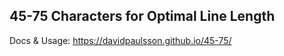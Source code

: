 ## 45-75 Characters for Optimal Line Length

Docs & Usage: <https://davidpaulsson.github.io/45-75/>
